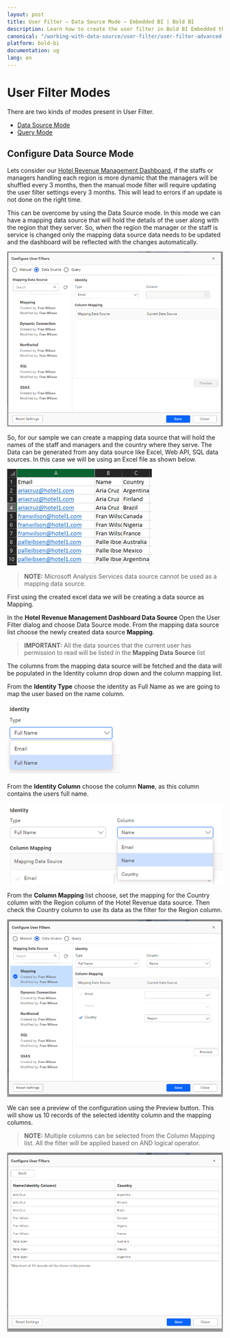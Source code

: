 ```yaml
---
layout: post
title: User Filter – Data Source Mode – Embedded BI | Bold BI
description: Learn how to create the user filter in Bold BI Embedded through mapping another data source existing in that server that holds detail about the user.
canonical: "/working-with-data-source/user-filter/user-filter-advanced-data-source-mode/"
platform: bold-bi
documentation: ug
lang: en
---
```


# User Filter Modes

There are two kinds of modes present in User Filter.

* [Data Source Mode](/working-with-data-source/user-filter/user-filter-advanced-data-source-mode/)
* [Query Mode](/working-with-data-source/user-filter/user-filter-advanced-query-mode/)

## Configure Data Source Mode

Lets consider our [Hotel Revenue Management Dashboard](https://www.boldbi.com/solutions/hospitality/hotel-revenue-management-dashboard), if the staffs or managers handling each region is more dynamic that the managers will be shuffled every 3 months, then the manual mode filter will require updating the user filter settings every 3 months. This will lead to errors if an update is not done on the right time.

This can be overcome by using the Data Source mode. In this mode we can have a mapping data source that will hold the details of the user along with the region that they server. So, when the region the manager or the staff is service is changed only the mapping data source data needs to be updated and the dashboard will be reflected with the changes automatically.

![User Filter Data Source](/static/assets/working-with-datasource/user-filter/images/user-filter-dlg-adv.png)


So, for our sample we can create a mapping data source that will hold the names of the staff and managers and the country where they serve. The Data can be generated from any data source like Excel, Web API, SQL data sources. In this case we will be using an Excel file as shown below.

![User Filter Data Source Mapping](/static/assets/working-with-datasource/user-filter/images/user-filter-adv-mapping-data.png)


> **NOTE:**  Microsoft Analysis Services data source cannot be used as a mapping data source.

First using the created excel data we will be creating a data source as Mapping.

In the **Hotel Revenue Management Dashboard Data Source** Open the User Filter dialog and choose Data Source mode. From the mapping data source list choose the newly created data source **Mapping**.

> **IMPORTANT:**  All the data sources that the current user has permission to read will be listed in the **Mapping Data Source** list

The columns from the mapping data source will be fetched and the data will be populated in the Identity column drop down and the column mapping list.

From the **Identity Type** choose the identity as Full Name as we are going to map the user based on the name column.

![User Filter Identity Type](/static/assets/working-with-datasource/user-filter/images/user-filter-dlg-adv-identity-type.png)

From the **Identity Column** choose the column **Name**, as this column contains the users full name.

![User Filter Identity Column](/static/assets/working-with-datasource/user-filter/images/user-filter-dlg-adv-identity-column.png)

From the **Column Mapping** list choose, set the mapping for the Country column with the Region column of the Hotel Revenue data source. Then check the Country column to use its data as the filter for the Region column.

![User Filter Mapped](/static/assets/working-with-datasource/user-filter/images/user-filter-dlg-adv-mapped.png)

We can see a preview of the configuration using the Preview button. This will show us 10 records of the selected identity column and the mapping columns.

> **NOTE:**  Multiple columns can be selected from the Column Mapping list. All the filter will be applied based on AND logical operator.

![User Filter Preview](/static/assets/working-with-datasource/user-filter/images/user-filter-dlg-adv-preview.png)

